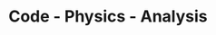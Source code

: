 ---
layout: home
title: "Code - Physics - Analysis"
tags: [Jekyll, responsive, blog, code, programming, software, javascript, physics, ruby, capistrano, perl]
---